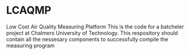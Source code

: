 # LCAQMP
Low Cost Air Quality Measuring Platform
This is the code for a batcheler project at Chalmers University of Technology.
This respository should contain all the nessesary components to successfully compile the measuring program
